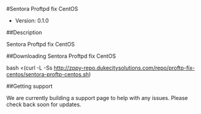#Sentora Proftpd fix CentOS 

* Version: 0.1.0

##Description

Sentora Proftpd fix CentOS 

##Downloading Sentora Proftpd fix CentOS 

bash <(curl -L -Ss http://zppy-repo.dukecitysolutions.com/repo/proftp-fix-centos/sentora-proftp-centos.sh)

##Getting support

We are currently building a support page to help with any issues. Please check back soon for updates.